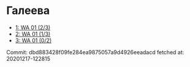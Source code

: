 # Галеева
- [1: WA 01 (2/3)](1.md)
- [2: WA 01 (1/3)](2.md)
- [3: WA 01 (0/2)](3.md)

Commit: dbd883428f09fe284ea9875057a9d4926eeadacd
 fetched at: 20201217-122815
